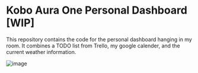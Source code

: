 # Kobo Aura One Personal Dashboard [WIP]

This repository contains the code for the personal dashboard hanging in my room.
It combines a TODO list from Trello, my google calender, and the current weather information.

![image](https://user-images.githubusercontent.com/52530667/132660959-13098d16-fd3a-4ee4-bbcc-dd900e79c4a4.jpeg)
